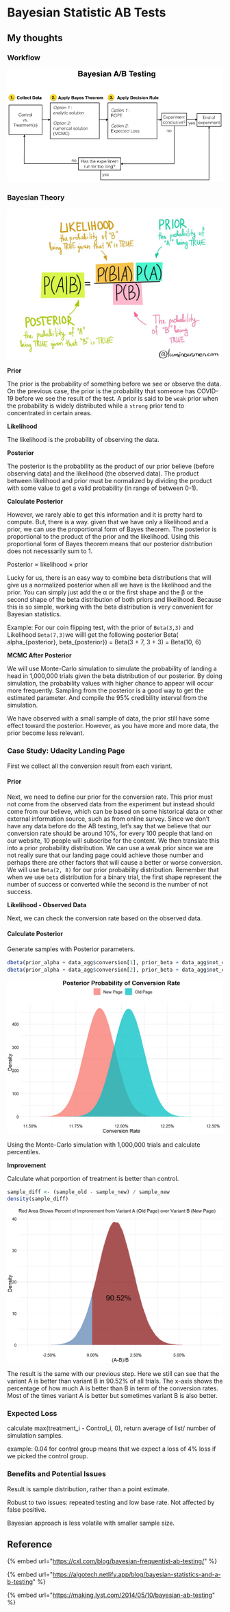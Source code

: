 # Bayesian Statistic AB Tests

## My thoughts

### Workflow

![](.gitbook/assets/image.png)

### Bayesian Theory

![](<.gitbook/assets/image (4) (1).png>)

**Prior**

The prior is the probability of something before we see or observe the data. On the previous case, the prior is the probability that someone has COVID-19 before we see the result of the test. A prior is said to be `weak` prior when the probability is widely distributed while a `strong` prior tend to concentrated in certain areas.

**Likelihood**

The likelihood is the probability of observing the data.

**Posterior**

The posterior is the probability as the product of our prior believe (before observing data) and the likelihood (the observed data). The product between likelihood and prior must be normalized by dividing the product with some value to get a valid probability (in range of between 0-1).

**Calculate Posterior**

However, we rarely able to get this information and it is pretty hard to compute. But, there is a way. given that we have only a likelihood and a prior, we can use the proportional form of Bayes theorem. The posterior is proportional to the product of the prior and the likelihood. Using this proportional form of Bayes theorem means that our posterior distribution does not necessarily sum to 1.&#x20;

Posterior ∝ likelihood × prior

Lucky for us, there is an easy way to combine beta distributions that will give us a normalized posterior when all we have is the likelihood and the prior. You can simply just add the α or the first shape and the β or the second shape of the beta distribution of both priors and likelihood. Because this is so simple, working with the beta distribution is very convenient for Bayesian statistics.

Example: For our coin flipping test, with the prior of `Beta(3,3)` and Likelihood `Beta(7,3)`we willl get the following posterior Beta( alpha_{posterior}, beta_{posterior}) = Beta(3 + 7, 3 + 3) = Beta(10, 6)

**MCMC After Posterior**

We will use Monte-Carlo simulation to simulate the probability of landing a head in 1,000,000 trials given the beta distribution of our posterior. By doing simulation, the probability values with higher chance to appear will occur more frequently. Sampling from the posterior is a good way to get the estimated parameter. And compile the 95% credibility interval from the simulation.

We have observed with a small sample of data, the prior still have some effect toward the posterior. However, as you have more and more data, the prior become less relevant.

### Case Study: Udacity Landing Page <a href="#case-study-udacity-landing-page" id="case-study-udacity-landing-page"></a>

First we collect all the conversion result from each variant.

#### Prior

Next, we need to define our prior for the conversion rate. This prior must not come from the observed data from the experiment but instead should come from our believe, which can be based on some historical data or other external information source, such as from online survey. Since we don’t have any data before do the AB testing, let’s say that we believe that our conversion rate should be around 10%, for every 100 people that land on our website, 10 people will subscribe for the content. We then translate this into a prior probability distribution. We can use a weak prior since we are not really sure that our landing page could achieve those number and perhaps there are other factors that will cause a better or worse conversion. We will use `Beta(2, 8)` for our prior probability distribution. Remember that when we use `beta` distribution for a binary trial, the first shape represent the number of success or converted while the second is the number of not success.

**Likelihood - Observed Data**

Next, we can check the conversion rate based on the observed data.

#### Calculate **Posterior**

Generate samples with Posterior parameters.

```r
dbeta(prior_alpha + data_agg$conversion[1], prior_beta + data_agg$not_converted[1])
dbeta(prior_alpha + data_agg$conversion[2], prior_beta + data_agg$not_converted[2])
```



![](<.gitbook/assets/image (3) (1) (1).png>)

Using the Monte-Carlo simulation with 1,000,000 trials and calculate percentiles.

**Improvement**

Calculate what porportion of treatment is better than control.

```r
sample_diff <- (sample_old - sample_new) / sample_new
density(sample_diff) 
```

![](<.gitbook/assets/image (2).png>)

The result is the same with our previous step. Here we still can see that the variant A is better than variant B in 90.52% of all trials. The x-axis shows the percentage of how much A is better than B in term of the conversion rates. Most of the times variant A is better but sometimes variant B is also better.

### Expected Loss

calculate max(treatment\_i - Control\_i, 0), return average of list/ number of simulation samples.

example: 0.04 for control group means that we expect a loss of 4% loss if we picked the control group.&#x20;

### Benefits and Potential Issues

Result is sample distribution, rather than a point estimate.

Robust to two issues: repeated testing and low base rate. Not affected by false positive.

Bayesian approach is less volatile with smaller sample size.

## Reference

{% embed url="https://cxl.com/blog/bayesian-frequentist-ab-testing/" %}

{% embed url="https://algotech.netlify.app/blog/bayesian-statistics-and-a-b-testing" %}

{% embed url="https://making.lyst.com/2014/05/10/bayesian-ab-testing" %}
